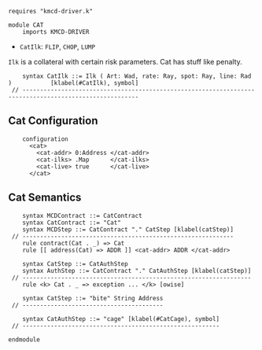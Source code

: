 ```k
requires "kmcd-driver.k"

module CAT
    imports KMCD-DRIVER
```

-   `CatIlk`: `FLIP`, `CHOP`, `LUMP`

`Ilk` is a collateral with certain risk parameters.
Cat has stuff like penalty.

```k
    syntax CatIlk ::= Ilk ( Art: Wad, rate: Ray, spot: Ray, line: Rad )           [klabel(#CatIlk), symbol]
 // -------------------------------------------------------------------------------------------------------
```

Cat Configuration
-----------------

```k
    configuration
      <cat>
        <cat-addr> 0:Address </cat-addr>
        <cat-ilks> .Map      </cat-ilks>
        <cat-live> true      </cat-live>
      </cat>
```

Cat Semantics
-------------

```k
    syntax MCDContract ::= CatContract
    syntax CatContract ::= "Cat"
    syntax MCDStep ::= CatContract "." CatStep [klabel(catStep)]
 // ------------------------------------------------------------
    rule contract(Cat . _) => Cat
    rule [[ address(Cat) => ADDR ]] <cat-addr> ADDR </cat-addr>

    syntax CatStep ::= CatAuthStep
    syntax AuthStep ::= CatContract "." CatAuthStep [klabel(catStep)]
 // -----------------------------------------------------------------
    rule <k> Cat . _ => exception ... </k> [owise]

    syntax CatStep ::= "bite" String Address
 // ----------------------------------------

    syntax CatAuthStep ::= "cage" [klabel(#CatCage), symbol]
 // --------------------------------------------------------
```

```k
endmodule
```
